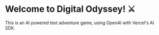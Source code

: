 # Welcome to Digital Odyssey! :crossed_swords:

This is an AI powered text adventure game, using OpenAI with Vercel's AI SDK.

